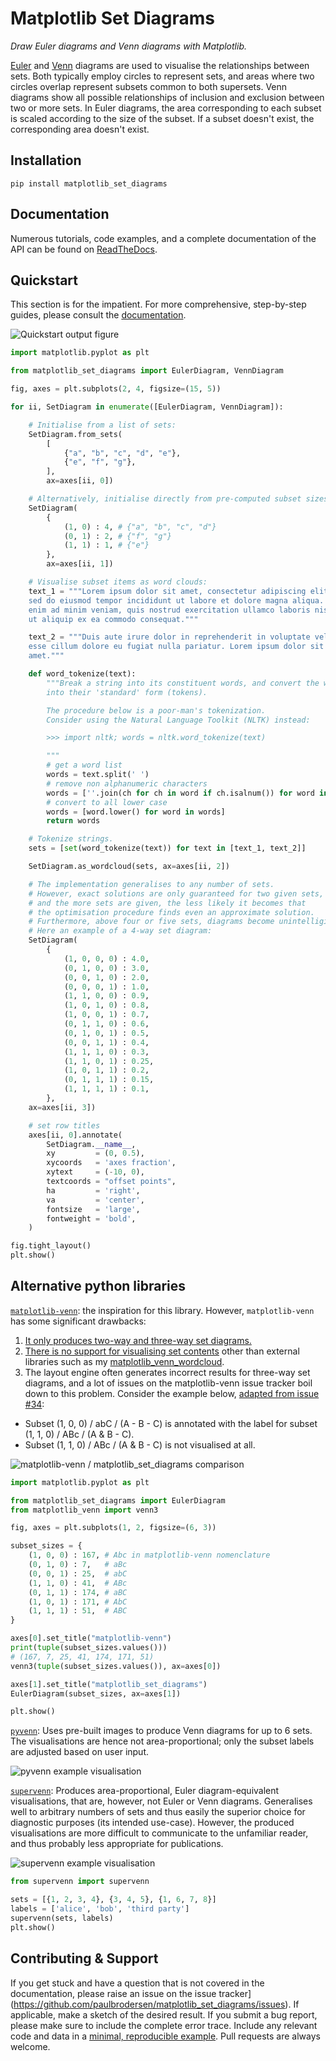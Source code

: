 # Matplotlib Set Diagrams

*Draw Euler diagrams and Venn diagrams with Matplotlib.*

[Euler](https://en.wikipedia.org/wiki/Euler_diagram) and [Venn](https://en.wikipedia.org/wiki/Venn_diagram) diagrams are used to visualise the relationships between sets. Both typically employ circles to represent sets, and areas where two circles overlap represent subsets common to both supersets.
Venn diagrams show all possible relationships of inclusion and exclusion between two or more sets.
In Euler diagrams, the area corresponding to each subset is scaled according to the size of the subset. If a subset doesn't exist, the corresponding area doesn't exist.


## Installation

``` shell
pip install matplotlib_set_diagrams
```


## Documentation

Numerous tutorials, code examples, and a complete documentation of the API can be found on [ReadTheDocs](https://matplotlib_set_diagrams.readthedocs.io/en/latest/index.html).


## Quickstart

This section is for the impatient. For more comprehensive, step-by-step guides, please consult the [documentation](https://matplotlib_set_diagrams.readthedocs.io/en/latest/sphinx_gallery_output/index.html).

![Quickstart output figure](./images/quickstart.png)

``` python
import matplotlib.pyplot as plt

from matplotlib_set_diagrams import EulerDiagram, VennDiagram

fig, axes = plt.subplots(2, 4, figsize=(15, 5))

for ii, SetDiagram in enumerate([EulerDiagram, VennDiagram]):

    # Initialise from a list of sets:
    SetDiagram.from_sets(
        [
            {"a", "b", "c", "d", "e"},
            {"e", "f", "g"},
        ],
        ax=axes[ii, 0])

    # Alternatively, initialise directly from pre-computed subset sizes.
    SetDiagram(
        {
            (1, 0) : 4, # {"a", "b", "c", "d"}
            (0, 1) : 2, # {"f", "g"}
            (1, 1) : 1, # {"e"}
        },
        ax=axes[ii, 1])

    # Visualise subset items as word clouds:
    text_1 = """Lorem ipsum dolor sit amet, consectetur adipiscing elit,
    sed do eiusmod tempor incididunt ut labore et dolore magna aliqua. Ut
    enim ad minim veniam, quis nostrud exercitation ullamco laboris nisi
    ut aliquip ex ea commodo consequat."""

    text_2 = """Duis aute irure dolor in reprehenderit in voluptate velit
    esse cillum dolore eu fugiat nulla pariatur. Lorem ipsum dolor sit
    amet."""

    def word_tokenize(text):
        """Break a string into its constituent words, and convert the words
        into their 'standard' form (tokens).

        The procedure below is a poor-man's tokenization.
        Consider using the Natural Language Toolkit (NLTK) instead:

        >>> import nltk; words = nltk.word_tokenize(text)

        """
        # get a word list
        words = text.split(' ')
        # remove non alphanumeric characters
        words = [''.join(ch for ch in word if ch.isalnum()) for word in words]
        # convert to all lower case
        words = [word.lower() for word in words]
        return words

    # Tokenize strings.
    sets = [set(word_tokenize(text)) for text in [text_1, text_2]]

    SetDiagram.as_wordcloud(sets, ax=axes[ii, 2])

    # The implementation generalises to any number of sets.
    # However, exact solutions are only guaranteed for two given sets,
    # and the more sets are given, the less likely it becomes that
    # the optimisation procedure finds even an approximate solution.
    # Furthermore, above four or five sets, diagrams become unintelligible.
    # Here an example of a 4-way set diagram:
    SetDiagram(
        {
            (1, 0, 0, 0) : 4.0,
            (0, 1, 0, 0) : 3.0,
            (0, 0, 1, 0) : 2.0,
            (0, 0, 0, 1) : 1.0,
            (1, 1, 0, 0) : 0.9,
            (1, 0, 1, 0) : 0.8,
            (1, 0, 0, 1) : 0.7,
            (0, 1, 1, 0) : 0.6,
            (0, 1, 0, 1) : 0.5,
            (0, 0, 1, 1) : 0.4,
            (1, 1, 1, 0) : 0.3,
            (1, 1, 0, 1) : 0.25,
            (1, 0, 1, 1) : 0.2,
            (0, 1, 1, 1) : 0.15,
            (1, 1, 1, 1) : 0.1,
        },
    ax=axes[ii, 3])

    # set row titles
    axes[ii, 0].annotate(
        SetDiagram.__name__,
        xy         = (0, 0.5),
        xycoords   = 'axes fraction',
        xytext     = (-10, 0),
        textcoords = "offset points",
        ha         = 'right',
        va         = 'center',
        fontsize   = 'large',
        fontweight = 'bold',
    )

fig.tight_layout()
plt.show()

```


## Alternative python libraries

[`matplotlib-venn`](https://github.com/konstantint/matplotlib-venn/): the inspiration for this library. However, `matplotlib-venn` has some significant drawbacks:

1. [It only produces two-way and three-way set diagrams.](https://github.com/konstantint/matplotlib-venn/issues/15)
2. [There is no support for visualising set contents](https://github.com/konstantint/matplotlib-venn/issues/41) other than external libraries such as my [matplotlib_venn_wordcloud](https://github.com/paulbrodersen/matplotlib_venn_wordcloud).
3. The layout engine often generates incorrect results for three-way set diagrams, and a lot of issues on the matplotlib-venn issue tracker boil down to this problem. Consider the example below, [adapted from issue #34](https://github.com/konstantint/matplotlib-venn/issues/34):

  - Subset (1, 0, 0) / abC / (A - B - C) is annotated with the label for subset (1, 1, 0) / ABc / (A & B - C).
  - Subset (1, 1, 0) / ABc / (A & B - C) is not visualised at all.

![matplotlib-venn / matplotlib_set_diagrams comparison](./images/matplotlib_venn_issues.png)

``` python
import matplotlib.pyplot as plt

from matplotlib_set_diagrams import EulerDiagram
from matplotlib_venn import venn3

fig, axes = plt.subplots(1, 2, figsize=(6, 3))

subset_sizes = {
    (1, 0, 0) : 167, # Abc in matplotlib-venn nomenclature
    (0, 1, 0) : 7,   # aBc
    (0, 0, 1) : 25,  # abC
    (1, 1, 0) : 41,  # ABc
    (0, 1, 1) : 174, # aBC
    (1, 0, 1) : 171, # AbC
    (1, 1, 1) : 51,  # ABC
}

axes[0].set_title("matplotlib-venn")
print(tuple(subset_sizes.values()))
# (167, 7, 25, 41, 174, 171, 51)
venn3(tuple(subset_sizes.values()), ax=axes[0])

axes[1].set_title("matplotlib_set_diagrams")
EulerDiagram(subset_sizes, ax=axes[1])

plt.show()
```

[`pyvenn`](https://github.com/tctianchi/pyvenn): Uses pre-built images to produce Venn diagrams for up to 6 sets. The visualisations are hence not area-proportional; only the subset labels are adjusted based on user input.

![pyvenn example visualisation](https://raw.githubusercontent.com/wiki/tctianchi/pyvenn/venn6.png)

[`supervenn`](https://github.com/gecko984/supervenn): Produces area-proportional, Euler diagram-equivalent visualisations, that are, however, not Euler or Venn diagrams. Generalises well to arbitrary numbers of sets and thus easily the superior choice for diagnostic purposes (its intended use-case). However, the produced visualisations are more difficult to communicate to the unfamiliar reader, and thus probably less appropriate for publications.

![supervenn example visualisation](./images/supervenn.png)

``` python
from supervenn import supervenn

sets = [{1, 2, 3, 4}, {3, 4, 5}, {1, 6, 7, 8}]
labels = ['alice', 'bob', 'third party']
supervenn(sets, labels)
plt.show()
```

## Contributing & Support

If you get stuck and have a question that is not covered in the documentation, please raise an issue on the issue tracker](https://github.com/paulbrodersen/matplotlib_set_diagrams/issues).
If applicable, make a sketch of the desired result.
If you submit a bug report, please make sure to include the complete error trace. Include any relevant code and data in a [minimal, reproducible example](https://stackoverflow.com/help/minimal-reproducible-example).
Pull requests are always welcome.
